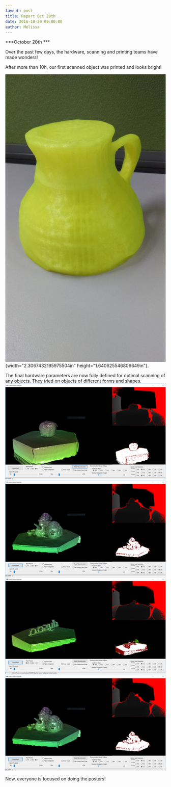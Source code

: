 ```yaml
---
layout: post
title: Report Oct 20th
date: 2016-10-20 09:00:00
author: Melissa
---
```


***October 20th ***

Over the past few days, the hardware, scanning and printing teams have
made wonders!

After more than 10h, our first scanned object was printed and looks
bright!

![Image](/img/blog/20th/media/image02.jpg){width="2.3067432195975504in"
height="1.640625546806649in"}.

The final hardware parameters are now fully defined for optimal scanning
of any objects. They tried on objects of different forms and
shapes.![](/img/blog/20th/media/image08.png)![](/img/blog/20th/media/image07.png)![](/img/blog/20th/media/image09.png)![](/img/blog/20th/media/image05.png)

Now, everyone is focused on doing the posters!
